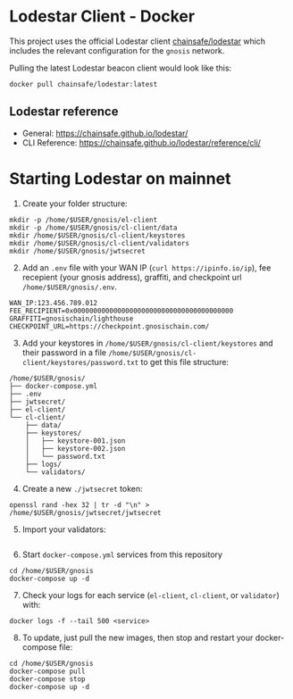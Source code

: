 # Lodestar Client - Docker

This project uses the official Lodestar client [chainsafe/lodestar](https://hub.docker.com/r/chainsafe/lodestar) which includes the relevant configuration for the `gnosis` network.

Pulling the latest Lodestar beacon client would look like this:

```
docker pull chainsafe/lodestar:latest
```

## Lodestar reference

- General: https://chainsafe.github.io/lodestar/
- CLI Reference: https://chainsafe.github.io/lodestar/reference/cli/

# Starting Lodestar on mainnet

1. Create your folder structure:

```
mkdir -p /home/$USER/gnosis/el-client
mkdir -p /home/$USER/gnosis/cl-client/data
mkdir /home/$USER/gnosis/cl-client/keystores
mkdir /home/$USER/gnosis/cl-client/validators
mkdir /home/$USER/gnosis/jwtsecret
```

2. Add an `.env` file with your WAN IP (`curl https://ipinfo.io/ip`), fee recepient (your gnosis address), graffiti, and checkpoint url `/home/$USER/gnosis/.env`.

```
WAN_IP:123.456.789.012
FEE_RECIPIENT=0x0000000000000000000000000000000000000000
GRAFFITI=gnosischain/lighthouse
CHECKPOINT_URL=https://checkpoint.gnosischain.com/
```

3. Add your keystores in `/home/$USER/gnosis/cl-client/keystores` and their password in a file `/home/$USER/gnosis/cl-client/keystores/password.txt` to get this file structure:

```
/home/$USER/gnosis/
├── docker-compose.yml
├── .env
├── jwtsecret/
├── el-client/
└── cl-client/
    ├── data/
    ├── keystores/
    │   ├── keystore-001.json
    │   ├── keystore-002.json
    │   └── password.txt
    ├── logs/
    └── validators/
```

4. Create a new `./jwtsecret` token:

```
openssl rand -hex 32 | tr -d "\n" > /home/$USER/gnosis/jwtsecret/jwtsecret
```

5. Import your validators:

```
```

6. Start `docker-compose.yml` services from this repository

```
cd /home/$USER/gnosis
docker-compose up -d
```

7. Check your logs for each service (`el-client`, `cl-client`, or `validator`) with:

```
docker logs -f --tail 500 <service>
```

8. To update, just pull the new images, then stop and restart your docker-compose file:
```
cd /home/$USER/gnosis
docker-compose pull
docker-compose stop
docker-compose up -d
```
